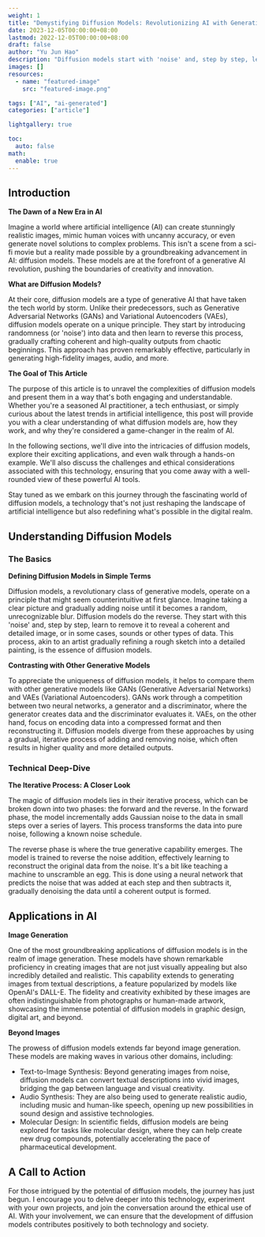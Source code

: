 ```yaml
---
weight: 1
title: "Demystifying Diffusion Models: Revolutionizing AI with Generative Power"
date: 2023-12-05T00:00:00+08:00
lastmod: 2022-12-05T00:00:00+08:00
draft: false
author: "Yu Jun Hao"
description: "Diffusion models start with 'noise' and, step by step, learn to remove it to reveal a coherent and detailed image, or in some cases, sounds or other types of data. This process, akin to an artist gradually refining a rough sketch into a detailed painting, is the essence of diffusion models."
images: []
resources:
  - name: "featured-image"
    src: "featured-image.png"

tags: ["AI", "ai-generated"]
categories: ["article"]

lightgallery: true

toc:
  auto: false
math:
  enable: true
---
```


<!--more-->

## Introduction

**The Dawn of a New Era in AI**

Imagine a world where artificial intelligence (AI) can create stunningly realistic images, mimic human voices with uncanny accuracy, or even generate novel solutions to complex problems. This isn't a scene from a sci-fi movie but a reality made possible by a groundbreaking advancement in AI: diffusion models. These models are at the forefront of a generative AI revolution, pushing the boundaries of creativity and innovation.

**What are Diffusion Models?**

At their core, diffusion models are a type of generative AI that have taken the tech world by storm. Unlike their predecessors, such as Generative Adversarial Networks (GANs) and Variational Autoencoders (VAEs), diffusion models operate on a unique principle. They start by introducing randomness (or 'noise') into data and then learn to reverse this process, gradually crafting coherent and high-quality outputs from chaotic beginnings. This approach has proven remarkably effective, particularly in generating high-fidelity images, audio, and more.

**The Goal of This Article**

The purpose of this article is to unravel the complexities of diffusion models and present them in a way that's both engaging and understandable. Whether you're a seasoned AI practitioner, a tech enthusiast, or simply curious about the latest trends in artificial intelligence, this post will provide you with a clear understanding of what diffusion models are, how they work, and why they're considered a game-changer in the realm of AI.

In the following sections, we'll dive into the intricacies of diffusion models, explore their exciting applications, and even walk through a hands-on example. We'll also discuss the challenges and ethical considerations associated with this technology, ensuring that you come away with a well-rounded view of these powerful AI tools.

Stay tuned as we embark on this journey through the fascinating world of diffusion models, a technology that's not just reshaping the landscape of artificial intelligence but also redefining what's possible in the digital realm.

## Understanding Diffusion Models

### The Basics

**Defining Diffusion Models in Simple Terms**

Diffusion models, a revolutionary class of generative models, operate on a principle that might seem counterintuitive at first glance. Imagine taking a clear picture and gradually adding noise until it becomes a random, unrecognizable blur. Diffusion models do the reverse. They start with this 'noise' and, step by step, learn to remove it to reveal a coherent and detailed image, or in some cases, sounds or other types of data. This process, akin to an artist gradually refining a rough sketch into a detailed painting, is the essence of diffusion models.

**Contrasting with Other Generative Models**

To appreciate the uniqueness of diffusion models, it helps to compare them with other generative models like GANs (Generative Adversarial Networks) and VAEs (Variational Autoencoders). GANs work through a competition between two neural networks, a generator and a discriminator, where the generator creates data and the discriminator evaluates it. VAEs, on the other hand, focus on encoding data into a compressed format and then reconstructing it. Diffusion models diverge from these approaches by using a gradual, iterative process of adding and removing noise, which often results in higher quality and more detailed outputs.

### Technical Deep-Dive

**The Iterative Process: A Closer Look**

The magic of diffusion models lies in their iterative process, which can be broken down into two phases: the forward and the reverse. In the forward phase, the model incrementally adds Gaussian noise to the data in small steps over a series of layers. This process transforms the data into pure noise, following a known noise schedule.

The reverse phase is where the true generative capability emerges. The model is trained to reverse the noise addition, effectively learning to reconstruct the original data from the noise. It's a bit like teaching a machine to unscramble an egg. This is done using a neural network that predicts the noise that was added at each step and then subtracts it, gradually denoising the data until a coherent output is formed.

## Applications in AI

**Image Generation**

One of the most groundbreaking applications of diffusion models is in the realm of image generation. These models have shown remarkable proficiency in creating images that are not just visually appealing but also incredibly detailed and realistic. This capability extends to generating images from textual descriptions, a feature popularized by models like OpenAI's DALL-E. The fidelity and creativity exhibited by these images are often indistinguishable from photographs or human-made artwork, showcasing the immense potential of diffusion models in graphic design, digital art, and beyond.

**Beyond Images**

The prowess of diffusion models extends far beyond image generation. These models are making waves in various other domains, including:

- Text-to-Image Synthesis: Beyond generating images from noise, diffusion models can convert textual descriptions into vivid images, bridging the gap between language and visual creativity.
- Audio Synthesis: They are also being used to generate realistic audio, including music and human-like speech, opening up new possibilities in sound design and assistive technologies.
- Molecular Design: In scientific fields, diffusion models are being explored for tasks like molecular design, where they can help create new drug compounds, potentially accelerating the pace of pharmaceutical development.

## A Call to Action

For those intrigued by the potential of diffusion models, the journey has just begun. I encourage you to delve deeper into this technology, experiment with your own projects, and join the conversation around the ethical use of AI. With your involvement, we can ensure that the development of diffusion models contributes positively to both technology and society.
